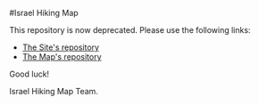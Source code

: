 #Israel Hiking Map

This repository is now deprecated.
Please use the following links:
* [The Site's repository](https://github.com/IsraelHikingMap/Site)
* [The Map's repository](https://github.com/IsraelHikingMap/Map)

Good luck!

Israel Hiking Map Team.

